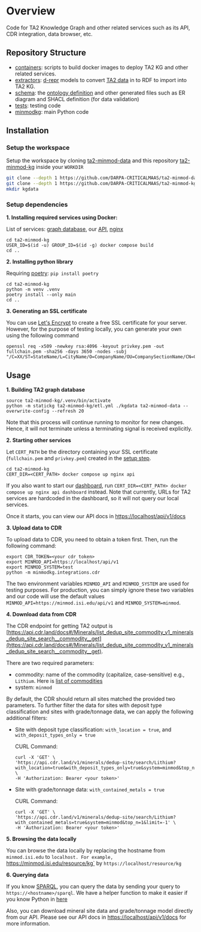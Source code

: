 # Overview

Code for TA2 Knowledge Graph and other related services such as its API, CDR integration, data browser, etc.

## Repository Structure

- [containers](/containers): scripts to build docker images to deploy TA2 KG and other related services.
- [extractors](/extractors): [d-repr](https://github.com/usc-isi-i2/d-repr) models to convert [TA2 data](https://github.com/DARPA-CRITICALMAAS/ta2-minmod-data/) in to RDF to import into TA2 KG.
- [schema](/schema): the [ontology definition](/schema/ontology.ttl) and other generated files such as ER diagram and SHACL definition (for data validation)
- [tests](/tests): testing code
- [minmodkg](/minmodkg): main Python code

## Installation

### Setup the workspace

Setup the workspace by cloning [ta2-minmod-data](https://github.com/DARPA-CRITICALMAAS/ta2-minmod-data) and this repository [ta2-minmod-kg](/) inside your `WORKDIR`

```bash
git clone --depth 1 https://github.com/DARPA-CRITICALMAAS/ta2-minmod-data
git clone --depth 1 https://github.com/DARPA-CRITICALMAAS/ta2-minmod-kg
mkdir kgdata
```

### Setup dependencies

**1. Installing required services using Docker:**
  
List of services: [graph database](https://jena.apache.org/documentation/fuseki2/), our [API](/minmodkg/api.py), [nginx](https://nginx.org)

```
cd ta2-minmod-kg
USER_ID=$(id -u) GROUP_ID=$(id -g) docker compose build
cd ..
```

**2. Installing python library**

Requiring [poetry](https://python-poetry.org/): `pip install poetry`
    
```
cd ta2-minmod-kg
python -m venv .venv
poetry install --only main
cd ..
```

**3. Generating an SSL certificate**

You can use [Let's Encrypt](https://letsencrypt.org/) to create a free SSL certificate for your server. However, for the purpose of testing locally, you can generate your own using the following command

```
openssl req -x509 -newkey rsa:4096 -keyout privkey.pem -out fullchain.pem -sha256 -days 3650 -nodes -subj "/C=XX/ST=StateName/L=CityName/O=CompanyName/OU=CompanySectionName/CN=CommonNameOrHostname"
```

## Usage

**1. Building TA2 graph database**

```
source ta2-minmod-kg/.venv/bin/activate
python -m statickg ta2-minmod-kg/etl.yml ./kgdata ta2-minmod-data --overwrite-config --refresh 20
```

Note that this process will continue running to monitor for new changes. Hence, it will not terminate unless a terminating signal is received explicitly.

**2. Starting other services**

Let `CERT_PATH` be the directory containing your SSL certificate (`fullchain.pem` and `privkey.pem`) created in the [setup step](#installation).

```
cd ta2-minmod-kg
CERT_DIR=<CERT_PATH> docker compose up nginx api
```

If you also want to start our [dashboard](https://minmod.isi.edu), run `CERT_DIR=<CERT_PATH> docker compose up nginx api dashboard` instead. Note that currently, URLs for TA2 services are hardcoded in the dashboard, so it will not query our local services.

Once it starts, you can view our API docs in [https://localhost/api/v1/docs](https://localhost/api/v1/docs)

**3. Upload data to CDR**

To upload data to CDR, you need to obtain a token first. Then, run the following command:

```
export CDR_TOKEN=<your cdr token>
export MINMOD_API=https://localhost/api/v1
export MINMOD_SYSTEM=test
python -m minmodkg.integrations.cdr
```

The two environment variables `MINMOD_API` and `MINMOD_SYSTEM` are used for testing purposes. For production, you can simply ignore these two variables and our code will use the default values `MINMOD_API=https://minmod.isi.edu/api/v1` and `MINMOD_SYSTEM=minmod`.

**4. Download data from CDR**

The CDR endpoint for getting TA2 output is [https://api.cdr.land/docs#/Minerals/list_dedup_site_commodity_v1_minerals_dedup_site_search__commodity__get](https://api.cdr.land/docs#/Minerals/list_dedup_site_commodity_v1_minerals_dedup_site_search__commodity__get).

There are two required parameters:
- commodity: name of the commodity (capitalize, case-sensitive) e.g., `Lithium`. Here is [list of commodities](https://github.com/DARPA-CRITICALMAAS/ta2-minmod-data/blob/main/data/entities/commodity.csv)
- system: `minmod`

By default, the CDR should return all sites matched the provided two parameters. To further filter the data for sites with deposit type classification and sites with grade/tonnage data, we can apply the following additional filters:
- Site with deposit type classification: `with_location = true`, and `with_deposit_types_only = true`

  CURL Command:
  ```
  curl -X 'GET' \
  'https://api.cdr.land/v1/minerals/dedup-site/search/Lithium?with_location=true&with_deposit_types_only=true&system=minmod&top_n=1&limit=-1' \
  -H 'Authorization: Bearer <your token>'
  ```
- Site with grade/tonnage data: `with_contained_metals = true`

  CURL Command:
  ```
  curl -X 'GET' \
  'https://api.cdr.land/v1/minerals/dedup-site/search/Lithium?with_contained_metals=true&system=minmod&top_n=1&limit=-1' \
  -H 'Authorization: Bearer <your token>'
  ```

**5. Browsing the data locally**

You can browse the data locally by replacing the hostname from `minmod.isi.edu` to `localhost. For example, `https://minmod.isi.edu/resource/kg` by `https://localhost/resource/kg`

**6. Querying data**

If you know [SPARQL](https://en.wikipedia.org/wiki/SPARQL), you can query the data by sending your query to `https://<hostname>/sparql`. We have a helper function to make it easier if you know Python in [here](https://github.com/DARPA-CRITICALMAAS/ta2-minmod-kg/blob/04622ff8220a543f84f5207b9d9b1d9f95036888/minmodkg/misc.py#L61)

Also, you can download mineral site data and grade/tonnage model directly from our API. Please see our API docs in [https://localhost/api/v1/docs](https://localhost/api/v1/docs) for more information.
